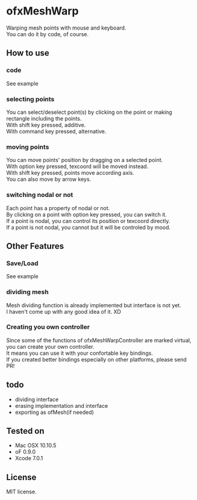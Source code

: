 # ofxMeshWarp
Warping mesh points with mouse and keyboard.  
You can do it by code, of course.

## How to use
### code
See example

### selecting points
You can select/deselect point(s) by clicking on the point or making rectangle including the points.  
With shift key pressed, additive.  
With command key pressed, alternative.

### moving points
You can move points' position by dragging on a selected point.  
With option key pressed, texcoord will be moved instead.  
With shift key pressed, points move according axis.  
You can also move by arrow keys.

### switching nodal or not
Each point has a property of nodal or not.  
By clicking on a point with option key pressed, you can switch it.  
If a point is nodal, you can control its position or texcoord directly.  
If a point is not nodal, you cannot but it will be controled by mood.

## Other Features
### Save/Load
See example

### dividing mesh
Mesh dividing function is already implemented but interface is not yet.  
I haven't come up with any good idea of it. XD  

### Creating you own controller
Since some of the functions of ofxMeshWarpController are marked virtual, you can create your own controller.  
It means you can use it with your confortable key bindings.  
If you created better bindings especially on other platforms, please send PR!

## todo
- dividing interface  
- erasing implementation and interface  
- exporting as ofMesh(if needed)  

## Tested on
- Mac OSX 10.10.5  
- oF 0.9.0  
- Xcode 7.0.1

## License
MIT license.